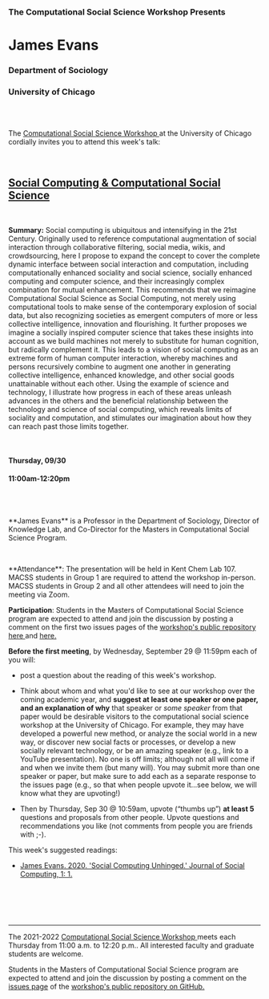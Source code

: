 <h3 class=pfblock-header> The Computational Social Science Workshop Presents </h3>

<h1 class=pfblock-header3> James Evans</h1>
<h3 class=pfblock-header3> Department of Sociology </h3>
<h3 class=pfblock-header3> University of Chicago </h3>

<br><br>



<p class=pfblock-header3>The <a href="https://macss.uchicago.edu/content/computation-workshop"> Computational Social Science Workshop </a> at the University of Chicago cordially invites you to attend this week's talk:</p>



<br>

<div class=pfblock-header3>
<h2 class=pfblock-header>
  <a href=https://github.com/uchicago-computation-workshop/Fall2021/tree/master/fall2021mixer> Social Computing & Computational Social Science </a>
</h2>

<br>
</div>



<p class=footertext2>

**Summary:** Social computing is ubiquitous and intensifying in the 21st Century. Originally used to reference computational augmentation of social interaction through collaborative filtering, social media, wikis, and crowdsourcing, here I propose to expand the concept to cover the complete dynamic interface between social interaction and computation, including computationally enhanced sociality and social science, socially enhanced computing and computer science, and their increasingly complex combination for mutual enhancement. This recommends that we reimagine Computational Social Science as Social Computing, not merely using computational tools to make sense of the contemporary explosion of social data, but also recognizing societies as emergent computers of more or less collective intelligence, innovation and flourishing. It further proposes we imagine a socially inspired computer science that takes these insights into account as we build machines not merely to substitute for human cognition, but radically complement it. This leads to a vision of social computing as an extreme form of human computer interaction, whereby machines and persons recursively combine to augment one another in generating collective intelligence, enhanced knowledge, and other social goods unattainable without each other. Using the example of science and technology, I illustrate how progress in each of these areas unleash advances in the others and the beneficial relationship between the technology and science of social computing, which reveals limits of sociality and computation, and stimulates our imagination about how they can reach past those limits together.


</p>

<br>

<h4 class=pfblock-header3> Thursday, 09/30 </h4>
<h4 class=pfblock-header3> 11:00am-12:20pm </h4>

<br><br>

<p class=footertext2>
**James Evans** is a Professor in the Department of Sociology, Director of Knowledge Lab, and Co-Director for the Masters in Computational Social Science Program.
</p>

<br>

<p class=footertext2>
**Attendance**: The presentation will be held in Kent Chem Lab 107. MACSS students in Group 1 are required to attend the workshop in-person. MACSS students in Group 2 and all other attendees will need to join the meeting via Zoom. 
</p>

<p class=footertext2>

**Participation**: Students in the Masters of Computational Social Science program are expected to attend and join the discussion by posting a comment on the first two issues pages of the <a href="https://github.com/uchicago-computation-workshop"> workshop's public repository</a> <a href= "https://github.com/uchicago-computation-workshop/Fall2021/issues/1"> here </a> and <a href= "https://github.com/uchicago-computation-workshop/Fall2021/issues/2"> here. </a>
</p>

<p class=footertext2>

**Before the first meeting**, by Wednesday, September 29 @ 11:59pm each of you will:


- post a question about the reading of this week's workshop. 

- Think about whom and what you'd like to see at our workshop over the coming academic year, and **suggest at least one speaker or one paper, and an explanation of why** that speaker or *some speaker* from that paper would be desirable visitors to the computational social science workshop at the University of Chicago. For example, they may have developed a powerful new method, or analyze the social world in a new way, or discover new social facts or processes, or develop a new socially relevant technology, or be an amazing speaker (e.g., link to a YouTube presentation). No one is off limits; although not all will come if and when we invite them (but many will). You may submit more than one speaker or paper, but make sure to add each as a separate response to the issues page (e.g., so that when people upvote it...see below, we will know what they are upvoting!) 

- Then by Thursday, Sep 30 @ 10:59am, upvote (“thumbs up”) **at least 5** questions and proposals from other people. Upvote questions and recommendations you like (not comments from people you are friends with ;-). 
</p>



This week's suggested readings:

- [James Evans. 2020. 'Social Computing Unhinged.' Journal of Social Computing, 1: 1.](https://ieeexplore.ieee.org/document/9241509)


<br>

<br><br>

---

<p class=footertext> The 2021-2022 <a href="https://macss.uchicago.edu/content/computation-workshop"> Computational Social Science Workshop </a> meets each Thursday from 11:00 a.m. to 12:20 p.m.. All interested faculty and graduate students are welcome.</p>



<p class=footertext>Students in the Masters of Computational Social Science program are expected to attend and join the discussion by posting a comment on the <a href=https://github.com/uchicago-computation-workshop/Fall2021/issues/1>issues page</a> of the <a href=https://github.com/uchicago-computation-workshop/Fall2021/tree/master/fall2021mixer>workshop's public repository on GitHub.</a></p>
